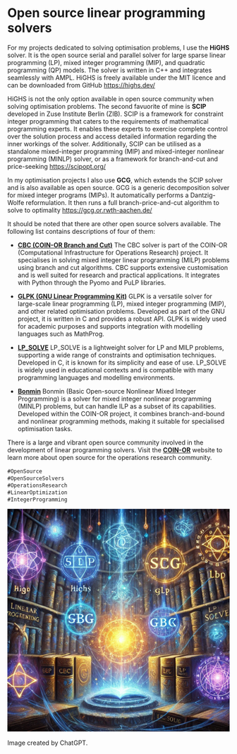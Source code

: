# Open source linear programming solvers

For my projects dedicated to solving optimisation problems, I use the **HiGHS** solver. It is the open source serial and parallel solver for large sparse linear programming (LP), mixed integer programming (MIP), and quadratic programming (QP) models. The solver is written in C++ and integrates seamlessly with AMPL. HiGHS is freely available under the MIT licence and can be downloaded from GitHub https://highs.dev/ 

HiGHS is not the only option available in open source community when solving optimisation problems. The second favuorite of mine is **SCIP** developed in Zuse Institute Berlin (ZIB). SCIP is a framework for constraint integer programming that caters to the requirements of mathematical programming experts. It enables these experts to exercise complete control over the solution process and access detailed information regarding the inner workings of the solver. Additionally, SCIP can be utilised as a standalone mixed-integer programming (MIP) and mixed-integer nonlinear programming (MINLP) solver, or as a framework for branch-and-cut and price-seeking https://scipopt.org/

In my optimisation projects I also use **GCG**, which extends the SCIP solver and is also available as open source. GCG is a generic decomposition solver for mixed integer programs (MIPs). It automatically performs a Dantzig-Wolfe reformulation. It then runs a full branch-price-and-cut algorithm to solve to optimality https://gcg.or.rwth-aachen.de/


It should be noted that there are other open source solvers available. The following list contains descriptions of four of them:

+ [**CBC (COIN-OR Branch and Cut)**](https://github.com/coin-or/Cbc)
The CBC solver is part of the COIN-OR (Computational Infrastructure for Operations Research) project. It specialises in solving mixed integer linear programming (MILP) problems using branch and cut algorithms. CBC supports extensive customisation and is well suited for research and practical applications. It integrates with Python through the Pyomo and PuLP libraries.

+ [**GLPK (GNU Linear Programming Kit)**](https://www.gnu.org/software/glpk/)
GLPK is a versatile solver for large-scale linear programming (LP), mixed integer programming (MIP), and other related optimisation problems. Developed as part of the GNU project, it is written in C and provides a robust API. GLPK is widely used for academic purposes and supports integration with modelling languages such as MathProg.

+ [**LP_SOLVE**](https://lpsolve.sourceforge.net/)
LP_SOLVE is a lightweight solver for LP and MILP problems, supporting a wide range of constraints and optimisation techniques. Developed in C, it is known for its simplicity and ease of use. LP_SOLVE is widely used in educational contexts and is compatible with many programming languages and modelling environments.

+ [**Bonmin**](https://github.com/coin-or/Bonmin)
Bonmin (Basic Open-source Nonlinear Mixed Integer Programming) is a solver for mixed integer nonlinear programming (MINLP) problems, but can handle ILP as a subset of its capabilities. Developed within the COIN-OR project, it combines branch-and-bound and nonlinear programming methods, making it suitable for specialised optimisation tasks.


There is a large and vibrant open source community involved in the development of linear programming solvers. Visit the [**COIN-OR**](https://www.coin-or.org/) website to learn more about open source for the operations research community.


```
#OpenSource
#OpenSourceSolvers
#OperationsResearch
#LinearOptimization
#IntegerProgramming
```

![Open source linear programming solvers](./img.webp)

Image created by ChatGPT.

 
